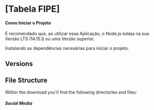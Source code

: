# [Tabela FIPE]

#### Como Iniciar o Projeto

É recomendado que, ao utilizar essa Aplicação, o Node.js esteja na sua Versão LTS (14.15.1) ou uma Versão superior.

Instalando as dependências necesárias para iniciar o projeto:

## Versions

## File Structure

Within the download you'll find the following directories and files:

##### Social Media
